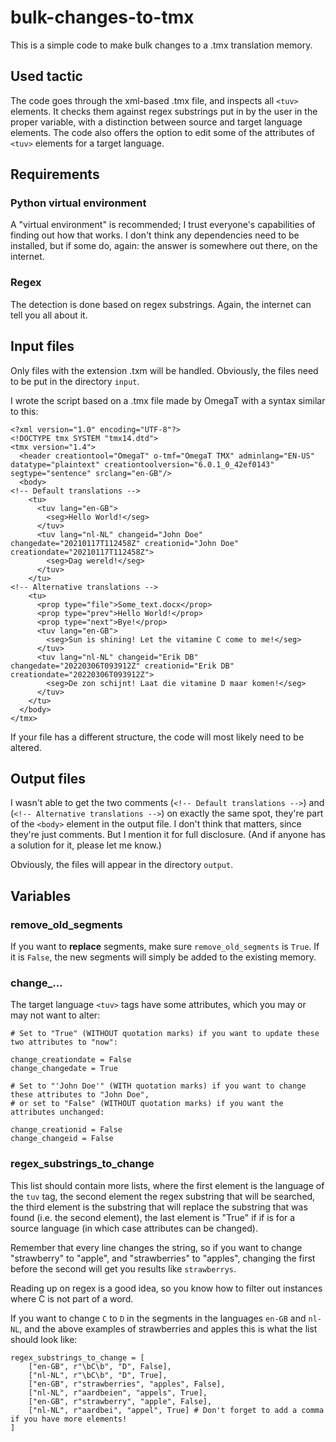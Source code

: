 # bulk-changes-to-tmx
This is a simple code to make bulk changes to a .tmx translation memory.

## Used tactic
The code goes through the xml-based .tmx file, and inspects all `<tuv>` elements. It checks them against regex substrings put in by the user in the proper variable, with a distinction between source and target language elements. The code also offers the option to edit some of the attributes of `<tuv>` elements for a target language.

## Requirements
### Python virtual environment
A "virtual environment" is recommended; I trust everyone's capabilities of finding out how that works. I don't think any dependencies need to be installed, but if some do, again: the answer is somewhere out there, on the internet.

### Regex
The detection is done based on regex substrings. Again, the internet can tell you all about it.

## Input files
Only files with the extension .txm will be handled. Obviously, the files need to be put in the directory `input`.

I wrote the script based on a .tmx file made by OmegaT with a syntax similar to this:
```
<?xml version="1.0" encoding="UTF-8"?>
<!DOCTYPE tmx SYSTEM "tmx14.dtd">
<tmx version="1.4">
  <header creationtool="OmegaT" o-tmf="OmegaT TMX" adminlang="EN-US" datatype="plaintext" creationtoolversion="6.0.1_0_42ef0143" segtype="sentence" srclang="en-GB"/>
  <body>
<!-- Default translations -->
    <tu>
      <tuv lang="en-GB">
        <seg>Hello World!</seg>
      </tuv>
      <tuv lang="nl-NL" changeid="John Doe" changedate="20210117T112458Z" creationid="John Doe" creationdate="20210117T112458Z">
        <seg>Dag wereld!</seg>
      </tuv>
    </tu>
<!-- Alternative translations -->
    <tu>
      <prop type="file">Some_text.docx</prop>
      <prop type="prev">Hello World!</prop>
      <prop type="next">Bye!</prop>
      <tuv lang="en-GB">
        <seg>Sun is shining! Let the vitamine C come to me!</seg>
      </tuv>
      <tuv lang="nl-NL" changeid="Erik DB" changedate="20220306T093912Z" creationid="Erik DB" creationdate="20220306T093912Z">
        <seg>De zon schijnt! Laat die vitamine D maar komen!</seg>
      </tuv>
    </tu>
  </body>
</tmx>
```

If your file has a different structure, the code will most likely need to be altered.

## Output files
I wasn't able to get the two comments (`<!-- Default translations -->`) and (`<!-- Alternative translations -->`) on exactly the same spot, they're part of the `<body>` element in the output file. I don't think that matters, since they're just comments. But I mention it for full disclosure. (And if anyone has a solution for it, please let me know.)

Obviously, the files will appear in the directory `output`.

## Variables
### remove_old_segments
If you want to **replace** segments, make sure `remove_old_segments` is `True`. If it is `False`, the new segments will simply be added to the existing memory.

### change_...
The target language `<tuv>` tags have some attributes, which you may or may not want to alter:
```
# Set to "True" (WITHOUT quotation marks) if you want to update these two attributes to "now":

change_creationdate = False
change_changedate = True

# Set to "'John Doe'" (WITH quotation marks) if you want to change these attributes to "John Doe",
# or set to "False" (WITHOUT quotation marks) if you want the attributes unchanged:

change_creationid = False
change_changeid = False
```

### regex_substrings_to_change
This list should contain more lists, where the first element is the language of the `tuv` tag, the second element the regex substring that will be searched, the third element is the substring that will replace the substring that was found (i.e. the second element), the last element is "True" if if is for a source language (in which case attributes can be changed).

Remember that every line changes the string, so if you want to change "strawberry" to "apple", and "strawberries" to "apples", changing the first before the second will get you results like `strawberrys`.

Reading up on regex is a good idea, so you know how to filter out instances where C is not part of a word.

If you want to change `C` to `D` in the segments in the languages `en-GB` and `nl-NL`, and the above examples of strawberries and apples this is what the list should look like:
```
regex_substrings_to_change = [
    ["en-GB", r"\bC\b", "D", False],
    ["nl-NL", r"\bC\b", "D", True],
    ["en-GB", r"strawberries", "apples", False],
    ["nl-NL", r"aardbeien", "appels", True],
    ["en-GB", r"strawberry", "apple", False],
    ["nl-NL", r"aardbei", "appel", True] # Don't forget to add a comma if you have more elements!
]
```